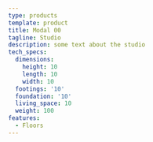 ```yaml
---
type: products
template: product
title: Modal 00
tagline: Studio
description: some text about the studio
tech_specs:
  dimensions:
    height: 10
    length: 10
    width: 10
  footings: '10'
  foundation: '10'
  living_space: 10
  weight: 100
features:
  - Floors
---
```


